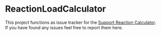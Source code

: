 # ReactionLoadCalculator
This project functions as issue tracker for the [Support Reaction Calculator](https://dominikfletschinger.gitlab.io/). If you have found any issues feel free to report them here.
